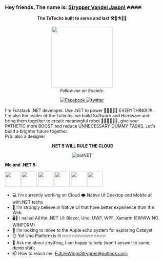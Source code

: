 ### Hey friends, The name is: [Strypper Vandel Jason!](https://twitter.com/Strypper2) 🔥🔥🔥🔥
<div align="center"> 

**The ToTechs built to serve and last 🛠🔧⚗🧪🔬**

<img height="200" width="200" align="center" src="https://i.imgur.com/h9tIJpf.jpg"/><br/>
<i>Follow me on Socials:</i><br>
  
<a href="https://www.facebook.com/StrypperJasonOCG" target="_blank">
	<img src="https://img.shields.io/badge/Facebook-%231877F2.svg?&style=flat-square&logo=facebook&logoColor=white" alt="Facebook">
</a>

<a href="https://twitter.com/Strypper2" target="_blank">
	<img src="https://img.shields.io/badge/twitter-blue?&style=flat-square&logo=twitter&logoColor=white" alt="twitter">
</a>
</div>
<br/>
I'm Fullstack .NET developer. Use .NET to power 🚀🚀🚀🚀🚀 EVERYTHING!!!!!. I'm also the leader of the Totechs, we build Software and Hardware and bring them together to create meaningful robot 🤖🤖🤖🤖🤖🤖, give your PATHETIC more BOOST and reduce UNNECESSARY DUMMY TASKS. Let's build a brighter future together.
<br/>
P/S: also a designer

<div align="center">

**.NET 5 WILL RULE THE CLOUD**

<img align="center" alt="dotNET" src="https://i.imgur.com/tS0O7Ih.png" />
</div>

**Me and .NET 5:**

<code><img height="50" src="https://i.imgur.com/deS4147.png"></code>
<code><img height="50" src="https://i.imgur.com/WJ96Xtj.png"></code>
<code><img height="50" src="https://i.imgur.com/NEa7lIt.png"></code>
<code><img height="50" src="https://i.imgur.com/eVnZx9G.png"></code>
<code><img height="50" src="https://i.imgur.com/auI785M.png"></code>
<code><img height="50" src="https://i.imgur.com/tj5mt6t.png"></code>

- 💻 I’m currently working on Cloud 🌩 Native UI Desktop and Mobile all with.NET techs
- 🌱 I’m strongly believe in Native UI that have better experience than the Web
- 🖥📱 I nailed All the .NET UI: Blazor, Uno, UWP, WPF, Xamarin (EWWW NO WINFORM)
- 👯 I’m looking to move to the Apple echo system for exploring Catalyst
- 👌 Yo! Uno Platform is lit 🔥🔥🔥🔥🔥🔥🔥🔥🔥🔥🔥🔥🔥🔥
- 💬 Ask me about anything, I am happy to help (won't answer to some dumb shit);
- 📫 How to reach me: FutureWingsStrypper@outlook.com;


